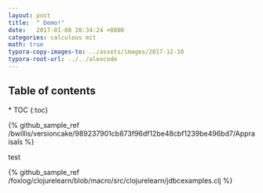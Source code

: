 ```yaml
---
layout: post
title:  " Demo!"
date:   2017-01-08 20:34:24 +0800
categories: calculous mit
math: true
typora-copy-images-to: ../assets/images/2017-12-10
typora-root-url: ../../alexcode
---
```

<h2>Table of contents</h2>
* TOC
{:toc}

{% github_sample_ref /bwillis/versioncake/989237901cb873f96df12be48cbf1239be496bd7/Appraisals %}


test

{% github_sample_ref /foxlog/clojurelearn/blob/macro/src/clojurelearn/jdbcexamples.clj %}